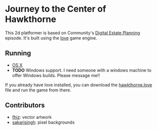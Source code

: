 # Journey to the Center of Hawkthorne

This 2d platformer is based on Community's [Digital Estate Planning][estate]
episode. It's built using the [love](https://love2d.org/) game engine.

[estate]: http://en.wikipedia.org/wiki/Digital_Estate_Planning]

## Running
 
- [OS X][osx]
- **TODO** Windows support. I need someone with a windows machine to offer
  Windows builds. Please message me!!

If you already have love installed, you can download the
[hawkthorne.love][love] file and run the game from there.

 
[love]: https://github.com/downloads/kyleconroy/hawkthorne-journey/hawkthorne.love
[osx]:  https://github.com/downloads/kyleconroy/hawkthorne-journey/hawkthorne-osx.zip

## Contributors

- [fhiz](http://www.reddit.com/user/fhiz): vector artwork
- [sakarisingh](http://sakarisingh.deviantart.com/): pixel backgrounds
